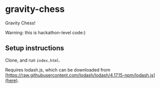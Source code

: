 # gravity-chess

Gravity Chess!

Warning: this is hackathon-level code:)


## Setup instructions

Clone, and run `index.html`.

Requires lodash.js, which can be downloaded from [https://raw.githubusercontent.com/lodash/lodash/4.17.15-npm/lodash.js](here).

